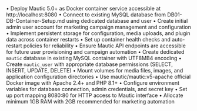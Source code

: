 • Deploy Mautic 5.0+ as Docker container service accessible at http://localhost:8080
• Connect to existing MySQL database from DB01-DB-Container-Setup.md using dedicated database and user
• Create initial admin user account for marketing campaign management and configuration
• Implement persistent storage for configuration, media uploads, and plugin data across container restarts
• Set up container health checks and auto-restart policies for reliability
• Ensure Mautic API endpoints are accessible for future user provisioning and campaign automation
• Create dedicated `mautic` database in existing MySQL container with UTF8MB4 encoding
• Create `mautic_user` with appropriate database permissions (SELECT, INSERT, UPDATE, DELETE)
• Mount volumes for media files, images, and application configuration directories
• Use mautic/mautic:v5-apache official Docker image with Apache 2.4+ and PHP 8.1+
• Configure environment variables for database connection, admin credentials, and secret key
• Set up port mapping 8080:80 for HTTP access to Mautic interface
• Allocate minimum 1GB RAM with 2GB recommended for marketing automation